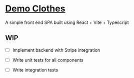 # [Demo Clothes](https://demo-clothes.onrender.com)

A simple front end SPA built using React + Vite + Typescript

## WIP
- [ ] Implement backend with Stripe integration
- [ ] Write unit tests for all components
- [ ] Write integration tests



